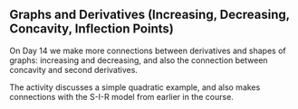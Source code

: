 ## Graphs and Derivatives (Increasing, Decreasing, Concavity, Inflection Points)

On Day 14 we make more connections between derivatives and shapes of graphs: increasing and decreasing, and also the connection between concavity and second derivatives.  

The activity discusses a simple quadratic example, and also makes connections with the S-I-R model from earlier in the course.  
